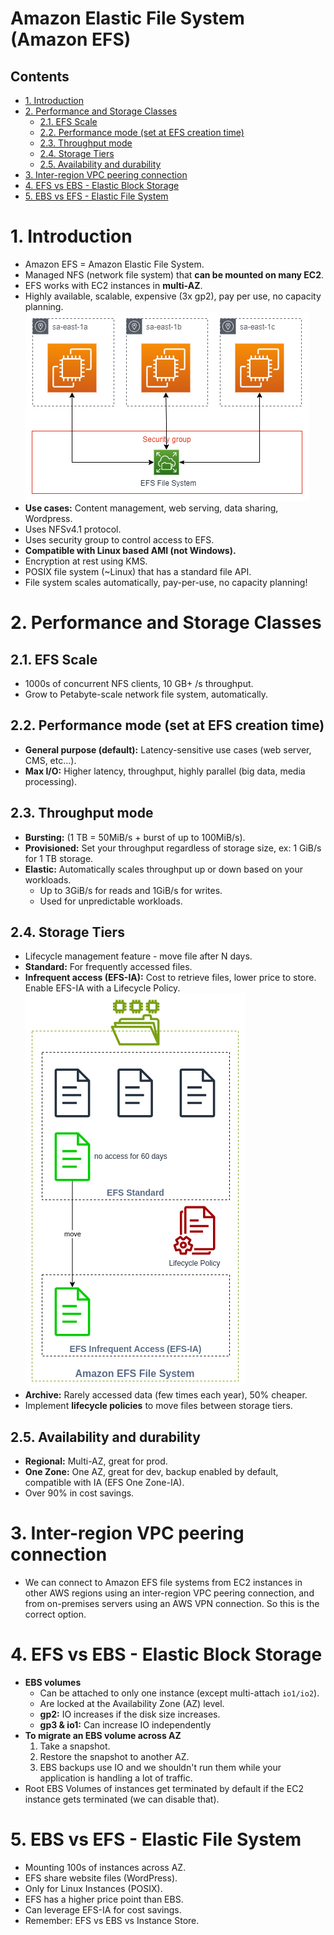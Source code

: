 # Amazon Elastic File System (Amazon EFS) <!-- omit in toc -->

## Contents <!-- omit in toc -->

- [1. Introduction](#1-introduction)
- [2. Performance and Storage Classes](#2-performance-and-storage-classes)
  - [2.1. EFS Scale](#21-efs-scale)
  - [2.2. Performance mode (set at EFS creation time)](#22-performance-mode-set-at-efs-creation-time)
  - [2.3. Throughput mode](#23-throughput-mode)
  - [2.4. Storage Tiers](#24-storage-tiers)
  - [2.5. Availability and durability](#25-availability-and-durability)
- [3. Inter-region VPC peering connection](#3-inter-region-vpc-peering-connection)
- [4. EFS vs EBS - Elastic Block Storage](#4-efs-vs-ebs---elastic-block-storage)
- [5. EBS vs EFS - Elastic File System](#5-ebs-vs-efs---elastic-file-system)

# 1. Introduction

- Amazon EFS = Amazon Elastic File System.
- Managed NFS (network file system) that **can be mounted on many EC2**.
- EFS works with EC2 instances in **multi-AZ**.
- Highly available, scalable, expensive (3x gp2), pay per use, no capacity planning.
  ![Amazon Elastic File System Diagram](/Images/Storage/AmazonEFSDiagram.png)
- **Use cases:** Content management, web serving, data sharing, Wordpress.
- Uses NFSv4.1 protocol.
- Uses security group to control access to EFS.
- **Compatible with Linux based AMI (not Windows).**
- Encryption at rest using KMS.
- POSIX file system (~Linux) that has a standard file API.
- File system scales automatically, pay-per-use, no capacity planning!

# 2. Performance and Storage Classes

## 2.1. EFS Scale

- 1000s of concurrent NFS clients, 10 GB+ /s throughput.
- Grow to Petabyte-scale network file system, automatically.

## 2.2. Performance mode (set at EFS creation time)

- **General purpose (default):** Latency-sensitive use cases (web server, CMS, etc...).
- **Max I/O:** Higher latency, throughput, highly parallel (big data, media processing).

## 2.3. Throughput mode

- **Bursting:** (1 TB = 50MiB/s + burst of up to 100MiB/s).
- **Provisioned:** Set your throughput regardless of storage size, ex: 1 GiB/s for 1 TB storage.
- **Elastic:** Automatically scales throughput up or down based on your workloads.
  - Up to 3GiB/s for reads and 1GiB/s for writes.
  - Used for unpredictable workloads.

## 2.4. Storage Tiers

- Lifecycle management feature - move file after N days.
- **Standard:** For frequently accessed files.
- **Infrequent access (EFS-IA):** Cost to retrieve files, lower price to store. Enable EFS-IA with a Lifecycle Policy.
  ![Amazon EFS Infrequent Access](/Images/Storage/AmazonEFSInfrequentAccess.png)
- **Archive:** Rarely accessed data (few times each year), 50% cheaper.
- Implement **lifecycle policies** to move files between storage tiers.

## 2.5. Availability and durability

- **Regional:** Multi-AZ, great for prod.
- **One Zone:** One AZ, great for dev, backup enabled by default, compatible with IA (EFS One Zone-IA).
- Over 90% in cost savings.

# 3. Inter-region VPC peering connection

- We can connect to Amazon EFS file systems from EC2 instances in other AWS regions using an inter-region VPC peering connection, and from on-premises servers using an AWS VPN connection. So this is the correct option.

# 4. EFS vs EBS - Elastic Block Storage

- **EBS volumes**
  - Can be attached to only one instance (except multi-attach `io1/io2`).
  - Are locked at the Availability Zone (AZ) level.
  - **gp2:** IO increases if the disk size increases.
  - **gp3 & io1:** Can increase IO independently
- **To migrate an EBS volume across AZ**
  1. Take a snapshot.
  2. Restore the snapshot to another AZ.
  3. EBS backups use IO and we shouldn't run them while your application is handling a lot of traffic.
- Root EBS Volumes of instances get terminated by default if the EC2 instance gets terminated (we can disable that).

# 5. EBS vs EFS - Elastic File System

- Mounting 100s of instances across AZ.
- EFS share website files (WordPress).
- Only for Linux Instances (POSIX).
- EFS has a higher price point than EBS.
- Can leverage EFS-IA for cost savings.
- Remember: EFS vs EBS vs Instance Store.
